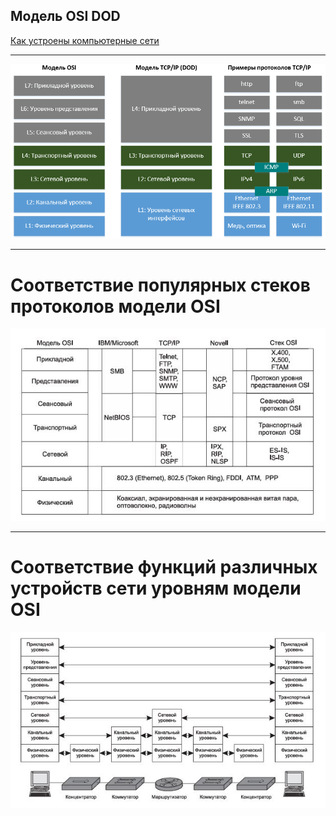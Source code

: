  ## Модель OSI DOD  
[Как устроены компьютерные сети](https://github.com/Dv-nn/Python--Cheat-Sheet/blob/main/Компьютерные%20сети/кс.JPG)  
____  
![Модель OSI DOD](https://github.com/Dv-nn/Cheat-Sheet-Python/blob/main/Компьютерные%20сети/OSI_DOD.png)   
____  
# Соответствие популярных стеков протоколов модели OSI  

![Соответствие популярных стеков протоколов модели OSI](https://github.com/Dv-nn/Python--Cheat-Sheet/blob/main/Компьютерные%20сети/5.JPG)  
____  
# Соответствие функций различных устройств сети уровням модели OSI   

![Соответствие функций различных устройств сети уровням модели OSI ](https://github.com/Dv-nn/Python--Cheat-Sheet/blob/main/Компьютерные%20сети/6.JPG)  


